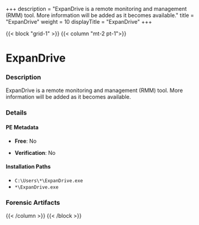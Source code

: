 +++
description = "ExpanDrive is a remote monitoring and management (RMM) tool. More information will be added as it becomes available."
title = "ExpanDrive"
weight = 10
displayTitle = "ExpanDrive"
+++


{{< block "grid-1" >}}
{{< column "mt-2 pt-1">}}

# ExpanDrive


### Description

ExpanDrive is a remote monitoring and management (RMM) tool. More information will be added as it becomes available.




### Details


#### PE Metadata


- **Free**: No

- **Verification**: No




#### Installation Paths
- `C:\Users\*\ExpanDrive.exe`
- `*\ExpanDrive.exe`

### Forensic Artifacts










{{< /column >}}
{{< /block >}}

